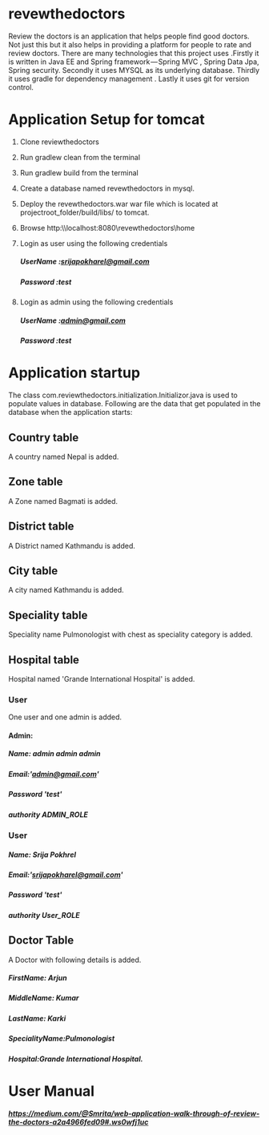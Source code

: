 # revewthedoctors
Review the doctors is an application that helps people find good doctors. Not just this but it also helps in providing a platform for people to rate and review doctors. There are many technologies that this project uses .Firstly it is written in Java EE and Spring framework — Spring MVC , Spring Data Jpa, Spring security. Secondly it uses MYSQL as its underlying database. Thirdly it uses gradle for dependency management . Lastly it uses git for version control.

# Application Setup  for tomcat

1. Clone reviewthedoctors

2. Run gradlew clean from the terminal

3. Run gradlew build from the terminal

4. Create a database named revewthedoctors in mysql.

5. Deploy the revewthedoctors.war war file which is located at projectroot_folder/build/libs/ to tomcat.

6. Browse http:\\\\localhost:8080\revewthedoctors\home

7. Login as user using the following credentials
    ##### UserName :srijapokharel@gmail.com
    ##### Password :test

8. Login as admin using the following credentials
    ##### UserName :admin@gmail.com
    ##### Password :test

# Application startup
The class com.reviewthedoctors.initialization.Initializor.java is used to populate values in database. 
Following are the data that get populated in the database when the application starts:

## Country table
A country named Nepal is added.

## Zone table
A Zone named Bagmati is added.

## District table
A District named Kathmandu is added.

## City table
A city named Kathmandu is added.

## Speciality table
Speciality name Pulmonologist with chest as speciality category is added.

## Hospital table
Hospital named 'Grande International Hospital' is added.

### User
One user and one admin is added.
#### Admin:
##### Name: admin admin admin 
##### Email:'admin@gmail.com'
##### Password 'test' 
##### authority ADMIN_ROLE

### User
##### Name: Srija Pokhrel
##### Email:'srijapokharel@gmail.com'
##### Password 'test' 
##### authority User_ROLE 

## Doctor Table
A Doctor with following details is added.

##### FirstName: Arjun
##### MiddleName: Kumar
##### LastName: Karki
##### SpecialityName:Pulmonologist
##### Hospital:Grande International Hospital.

# User Manual

##### https://medium.com/@Smrita/web-application-walk-through-of-review-the-doctors-a2a4966fed09#.ws0wfj1uc
